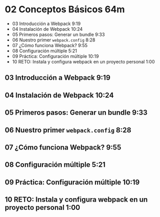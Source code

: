 # 02 Conceptos Básicos 64m

* 03 Introducción a Webpack 9:19 
* 04 Instalación de Webpack 10:24 
* 05 Primeros pasos: Generar un bundle 9:33 
* 06 Nuestro primer `webpack.config` 8:28 
* 07 ¿Cómo funciona Webpack? 9:55 
* 08 Configuración múltiple 5:21 
* 09 Práctica: Configuración múltiple 10:19 
* 10 RETO: Instala y configura webpack en un proyecto personal 1:00 

## 03 Introducción a Webpack 9:19 
## 04 Instalación de Webpack 10:24 
## 05 Primeros pasos: Generar un bundle 9:33 
## 06 Nuestro primer `webpack.config` 8:28 
## 07 ¿Cómo funciona Webpack? 9:55 
## 08 Configuración múltiple 5:21 
## 09 Práctica: Configuración múltiple 10:19 
## 10 RETO: Instala y configura webpack en un proyecto personal 1:00 

